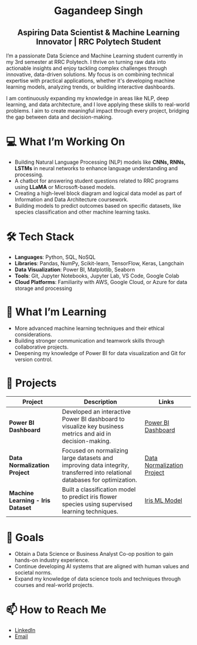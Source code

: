 <div align="center">

# Gagandeep Singh
## Aspiring Data Scientist & Machine Learning Innovator | RRC Polytech Student

</div> 

I’m a passionate Data Science and Machine Learning student currently in my 3rd semester at RRC Polytech. I thrive on turning raw data into actionable insights and enjoy tackling complex challenges through innovative, data-driven solutions. My focus is on combining technical expertise with practical applications, whether it's developing machine learning models, analyzing trends, or building interactive dashboards.

I am continuously expanding my knowledge in areas like NLP, deep learning, and data architecture, and I love applying these skills to real-world problems. I aim to create meaningful impact through every project, bridging the gap between data and decision-making.


# 💻 What I’m Working On

- Building Natural Language Processing (NLP) models like **CNNs, RNNs, LSTMs** in neural networks to enhance language understanding and processing.
- A chatbot for answering student questions related to RRC programs using **LLaMA** or Microsoft-based models.
- Creating a high-level block diagram and logical data model as part of Information and Data Architecture coursework.
- Building models to predict outcomes based on specific datasets, like species classification and other machine learning tasks.


# 🛠️ Tech Stack

- **Languages**: Python, SQL, NoSQL
- **Libraries**: Pandas, NumPy, Scikit-learn, TensorFlow, Keras, Langchain
- **Data Visualization**: Power BI, Matplotlib, Seaborn
- **Tools**: Git, Jupyter Notebooks, Jupyter Lab, VS Code, Google Colab
- **Cloud Platforms**: Familiarity with AWS, Google Cloud, or Azure for data storage and processing


# 🌱 What I’m Learning

- More advanced machine learning techniques and their ethical considerations.
- Building stronger communication and teamwork skills through collaborative projects.
- Deepening my knowledge of Power BI for data visualization and Git for version control.


# 🌟 Projects

| **Project** | **Description** | **Links** |
|-------------|-----------------|-----------|
| **Power BI Dashboard** | Developed an interactive Power BI dashboard to visualize key business metrics and aid in decision-making. | [Power BI Dashboard](https://github.com/codewithhusan/Healthcare-Dashboard-PowerBI) |
| **Data Normalization Project** | Focused on normalizing large datasets and improving data integrity, transferred into relational databases for optimization. | [Data Normalization Project](https://github.com/codewithhusan/Database-Normalization-project) |
| **Machine Learning - Iris Dataset** | Built a classification model to predict iris flower species using supervised learning techniques. | [Iris ML Model](https://github.com/codewithhusan/Iris-Flower-Classification-ML-Project)

# 🎯 Goals
- Obtain a Data Science or Business Analyst Co-op position to gain hands-on industry experience.
- Continue developing AI systems that are aligned with human values and societal norms.
- Expand my knowledge of data science tools and techniques through courses and real-world projects.

# 📫 How to Reach Me
- [LinkedIn](https://www.linkedin.com/in/husandeep-kaur-9155122b8/)
- [Email](123husandeepkaur@gmail.com)
